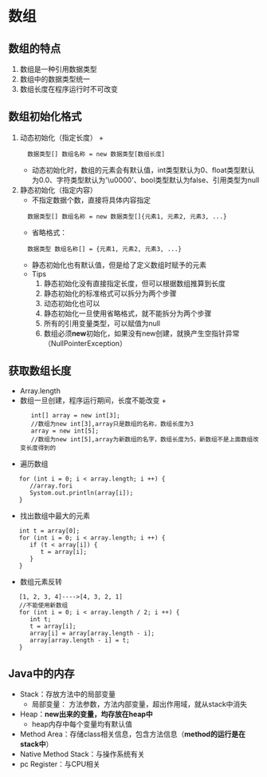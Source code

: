 # 数组

## 数组的特点
   1. 数组是一种引用数据类型
   2. 数组中的数据类型统一
   3. 数组长度在程序运行时不可改变

## 数组初始化格式
   1. 动态初始化（指定长度）
      + 
      ```
        数据类型[] 数组名称 = new 数据类型[数组长度]
      ```
      + 动态初始化时，数组的元素会有默认值，int类型默认为0、float类型默认为0.0、字符类型默认为'\u0000'、bool类型默认为false、引用类型为null
   2. 静态初始化（指定内容）
      + 不指定数据个数，直接将具体内容指定
      ```
        数据类型[] 数组名称 = new 数据类型[]{元素1, 元素2, 元素3, ...}
      ```
      + 省略格式：
      ```
        数据类型 数组名称[] = {元素1, 元素2, 元素3, ...}
      ```
      + 静态初始化也有默认值，但是给了定义数组时赋予的元素
      + Tips
         1. 静态初始化没有直接指定长度，但可以根据数组推算到长度
         2. 静态初始化的标准格式可以拆分为两个步骤
         3. 动态初始化也可以
         4. 静态初始化一旦使用省略格式，就不能拆分为两个步骤
         5. 所有的引用变量类型，可以赋值为null
         6. 数组必须**new**初始化，如果没有new创建，就换产生空指针异常（NullPointerException）
   
## 获取数组长度
   + Array.length
   + 数组一旦创建，程序运行期间，长度不能改变
      + 
      ```
         int[] array = new int[3];
         //数组为new int[3],array只是数组的名称，数组长度为3
         array = new int[5];
         //数组为new int[5],array为新数组的名字，数组长度为5，新数组不是上面数组改变长度得到的
      ```
   + 遍历数组
   ```
      for (int i = 0; i < array.length; i ++) {
         //array.fori
         Systom.out.println(array[i]);
      }
   ```
   + 找出数组中最大的元素
   ```
      int t = array[0];
      for (int i = 0; i < array.length; i ++) {
         if (t < array[i]) {
            t = array[i];
         }
      }
   ```
   + 数组元素反转
   ```
      [1, 2, 3, 4]---->[4, 3, 2, 1]
      //不能使用新数组
      for (int i = 0; i < array.length / 2; i ++) {
         int t;
         t = array[i];
         array[i] = array[array.length - i];
         array[array.length - i] = t;
      }

   ```

## Java中的内存
   + Stack：存放方法中的局部变量
      + 局部变量： 方法参数，方法内部变量，超出作用域，就从stack中消失
   + Heap：**new出来的变量，均存放在heap中**
      + heap内存中每个变量均有默认值
   + Method Area：存储class相关信息，包含方法信息（**method的运行是在stack中**）
   + Native Method Stack：与操作系统有关
   + pc Register：与CPU相关